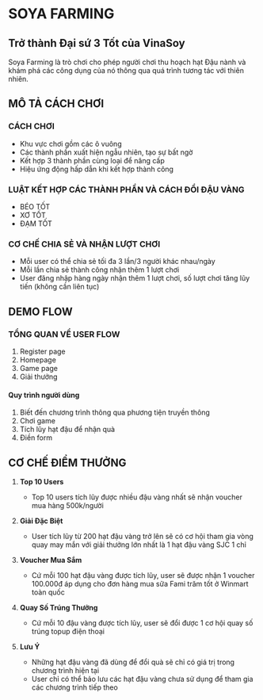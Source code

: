 # SOYA FARMING
## Trở thành Đại sứ 3 Tốt của VinaSoy

Soya Farming là trò chơi cho phép người chơi thu hoạch hạt Đậu nành và khám phá các công dụng của nó thông qua quá trình tương tác với thiên nhiên.

## MÔ TẢ CÁCH CHƠI

### CÁCH CHƠI
- Khu vực chơi gồm các ô vuông
- Các thành phần xuất hiện ngẫu nhiên, tạo sự bất ngờ
- Kết hợp 3 thành phần cùng loại để nâng cấp
- Hiệu ứng động hấp dẫn khi kết hợp thành công

### LUẬT KẾT HỢP CÁC THÀNH PHẦN VÀ CÁCH ĐỔI ĐẬU VÀNG
- BÉO TỐT
- XƠ TỐT
- ĐẠM TỐT

### CƠ CHẾ CHIA SẺ VÀ NHẬN LƯỢT CHƠI
- Mỗi user có thể chia sẻ tối đa 3 lần/3 người khác nhau/ngày
- Mỗi lần chia sẻ thành công nhận thêm 1 lượt chơi
- User đăng nhập hàng ngày nhận thêm 1 lượt chơi, số lượt chơi tăng lũy tiến (không cần liên tục)

## DEMO FLOW

### TỔNG QUAN VỀ USER FLOW
1. Register page
2. Homepage
3. Game page
4. Giải thưởng

#### Quy trình người dùng
1. Biết đến chương trình thông qua phương tiện truyền thông
2. Chơi game
3. Tích lũy hạt đậu để nhận quà
4. Điền form

## CƠ CHẾ ĐIỂM THƯỞNG

1. **Top 10 Users**
   - Top 10 users tích lũy được nhiều đậu vàng nhất sẽ nhận voucher mua hàng 500k/người

2. **Giải Đặc Biệt**
   - User tích lũy từ 200 hạt đậu vàng trở lên sẽ có cơ hội tham gia vòng quay may mắn với giải thưởng lớn nhất là 1 hạt đậu vàng SJC 1 chỉ

3. **Voucher Mua Sắm**
   - Cứ mỗi 100 hạt đậu vàng được tích lũy, user sẽ được nhận 1 voucher 100.000đ áp dụng cho đơn hàng mua sữa Fami trăm tốt ở Winmart toàn quốc

4. **Quay Số Trúng Thưởng**
   - Cứ mỗi 10 đậu vàng được tích lũy, user sẽ đổi được 1 cơ hội quay số trúng topup điện thoại

5. **Lưu Ý**
   - Những hạt đậu vàng đã dùng để đổi quà sẽ chỉ có giá trị trong chương trình hiện tại
   - User chỉ có thể bảo lưu các hạt đậu vàng chưa sử dụng để tham gia các chương trình tiếp theo
